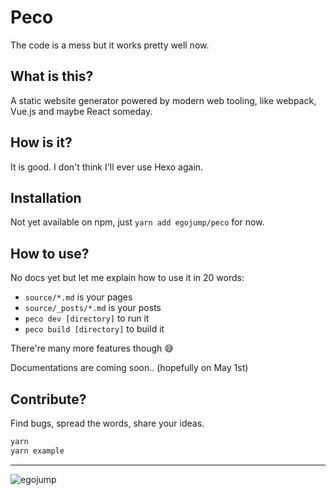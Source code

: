 
# Peco

The code is a mess but it works pretty well now.

## What is this?

A static website generator powered by modern web tooling, like webpack, Vue.js and maybe React someday.

## How is it?

It is good. I don't think I'll ever use Hexo again.

## Installation

Not yet available on npm, just `yarn add egojump/peco` for now.

## How to use?

No docs yet but let me explain how to use it in 20 words:

- `source/*.md` is your pages
- `source/_posts/*.md` is your posts
- `peco dev [directory]` to run it
- `peco build [directory]` to build it

There're many more features though 😅

Documentations are coming soon.. (hopefully on May 1st)

## Contribute?

Find bugs, spread the words, share your ideas.

```bash
yarn
yarn example
```

---

<img src="https://cdn.rawgit.com/egoist/abf92e5f6adfa4cbb47651c1cdb3630d/raw/8c2b6488e353c2b6ca79cce4b15f0f43493aedb6/egojump.svg" alt="egojump">
